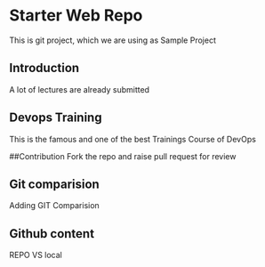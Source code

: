 # Starter Web Repo

This is git project, which we are using as Sample Project

## Introduction

A lot of lectures are already submitted

## Devops Training

This is the famous and one of the best Trainings Course of DevOps

##Contribution
Fork the repo and raise pull request for review

## Git comparision 
Adding GIT Comparision 

## Github content
REPO VS local